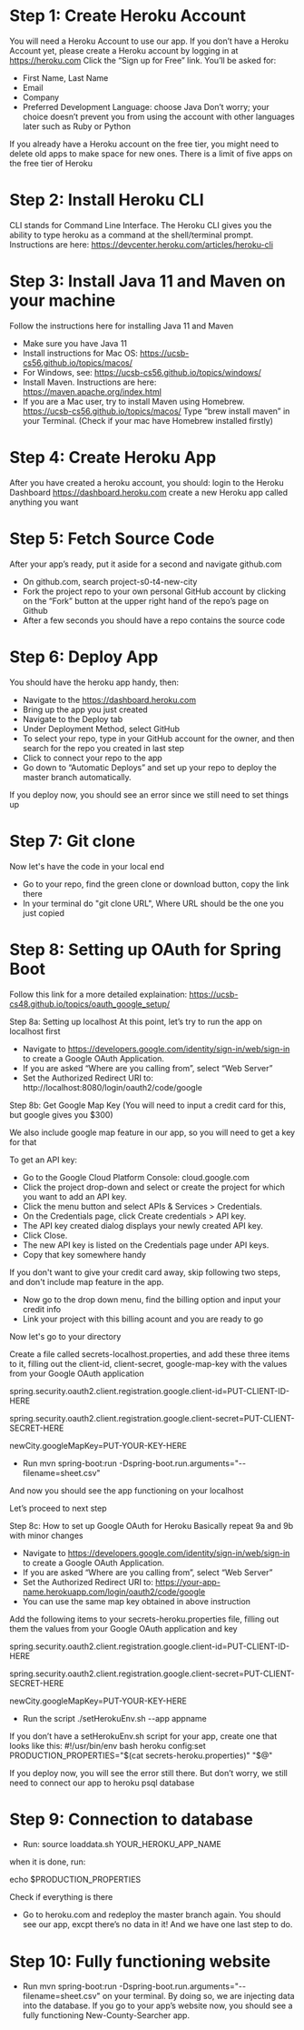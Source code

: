 # Step 1: Create Heroku Account 

You will need a Heroku Account to use our app. 
If you don’t have a Heroku Account yet, please create a Heroku account by logging in at https://heroku.com
Click the “Sign up for Free” link.
You’ll be asked for:
* First Name, Last Name
* Email 
* Company 
* Preferred Development Language: choose Java
Don’t worry; your choice doesn’t prevent you from using the account with other languages later such as Ruby or Python

If you already have a Heroku account on the free tier, you might need to delete old apps to make space for new ones. There is a limit of five apps on the free tier of Heroku 
 
# Step 2: Install Heroku CLI 
CLI stands for Command Line Interface. The Heroku CLI gives you the ability to type heroku as a command at the shell/terminal prompt.
Instructions are here: https://devcenter.heroku.com/articles/heroku-cli
 
# Step 3: Install Java 11 and Maven on your machine
Follow the instructions here for installing Java 11 and Maven
* Make sure you have Java 11
* Install instructions for Mac OS: https://ucsb-cs56.github.io/topics/macos/
* For Windows, see: https://ucsb-cs56.github.io/topics/windows/
* Install Maven. Instructions are here: https://maven.apache.org/index.html
* If you are a Mac user, try to install Maven using Homebrew. https://ucsb-cs56.github.io/topics/macos/ Type “brew install maven” in your Terminal. (Check if your mac have Homebrew installed firstly)
 

# Step 4: Create Heroku App 
After you have created a heroku account, you should:
login to the Heroku Dashboard https://dashboard.heroku.com
create a new Heroku app called anything you want
 
# Step 5: Fetch Source Code
After your app’s ready, put it aside for a second and navigate github.com
* On github.com, search project-s0-t4-new-city
* Fork the project repo to your own personal GitHub account by clicking on the “Fork” button at the upper right hand of the repo’s page on Github
* After a few seconds you should have a repo contains the source code

# Step 6: Deploy App 
You should have the heroku app handy, then:
* Navigate to the https://dashboard.heroku.com
* Bring up the app you just created
* Navigate to the Deploy tab
* Under Deployment Method, select GitHub
* To select your repo, type in your GitHub account for the owner, and then search for the repo you created in last step
* Click to connect your repo to the app
* Go down to “Automatic Deploys” and set up your repo to deploy the master branch automatically.

If you deploy now, you should see an error since we still need to set things up 
 
# Step 7: Git clone
Now let's have the code in your local end
* Go to your repo, find the green clone or download button, copy the link there
* In your terminal do "git clone URL", Where URL should be the one you just copied

# Step 8: Setting up OAuth for Spring Boot

Follow this link for a more detailed explaination: https://ucsb-cs48.github.io/topics/oauth_google_setup/

Step 8a: Setting up localhost
At this point, let’s try to run the app on localhost first
* Navigate to https://developers.google.com/identity/sign-in/web/sign-in to create a Google OAuth Application.
* If you are asked “Where are you calling from”, select “Web Server”
* Set the Authorized Redirect URI to: http://localhost:8080/login/oauth2/code/google

Step 8b: Get Google Map Key
(You will need to input a credit card for this, but google gives you $300) 

We also include google map feature in our app, so you will need to get a key for that

To get an API key:
* Go to the Google Cloud Platform Console: cloud.google.com
* Click the project drop-down and select or create the project for which you want to add an API key.
* Click the menu button  and select APIs & Services > Credentials.
* On the Credentials page, click Create credentials > API key.
* The API key created dialog displays your newly created API key.
* Click Close.
* The new API key is listed on the Credentials page under API keys.
* Copy that key somewhere handy

If you don't want to give your credit card away, skip following two steps, and don't include map feature in the app.

* Now go to the drop down menu, find the billing option and input your credit info
* Link your project with this billing acount and you are ready to go

Now let's go to your directory

Create a file called secrets-localhost.properties, and add these three items to it, filling out the client-id, client-secret, google-map-key with the values from your Google OAuth application

spring.security.oauth2.client.registration.google.client-id=PUT-CLIENT-ID-HERE

spring.security.oauth2.client.registration.google.client-secret=PUT-CLIENT-SECRET-HERE

newCity.googleMapKey=PUT-YOUR-KEY-HERE

* Run mvn spring-boot:run -Dspring-boot.run.arguments="--filename=sheet.csv"

And now you should see the app functioning on your localhost

Let’s proceed to next step
 

Step 8c: How to set up Google OAuth for Heroku
Basically repeat 9a and 9b with minor changes
* Navigate to https://developers.google.com/identity/sign-in/web/sign-in to create a Google OAuth Application.
* If you are asked “Where are you calling from”, select “Web Server”
* Set the Authorized Redirect URI to: https://your-app-name.herokuapp.com/login/oauth2/code/google
* You can use the same map key obtained in above instruction


Add the following items to your secrets-heroku.properties file, filling out them the values from your Google OAuth application and key

spring.security.oauth2.client.registration.google.client-id=PUT-CLIENT-ID-HERE

spring.security.oauth2.client.registration.google.client-secret=PUT-CLIENT-SECRET-HERE

newCity.googleMapKey=PUT-YOUR-KEY-HERE
 
* Run the script ./setHerokuEnv.sh --app appname

If you don’t have a setHerokuEnv.sh script for your app, create one that looks like this:
#!/usr/bin/env bash
heroku config:set PRODUCTION_PROPERTIES="$(cat secrets-heroku.properties)" "$@"

If you deploy now, you will see the error still there. But don’t worry, we still need to connect our app to heroku psql database

# Step 9: Connection to database
* Run: source loaddata.sh YOUR_HEROKU_APP_NAME

when it is done, run:

echo $PRODUCTION_PROPERTIES

Check if everything is there

* Go to heroku.com and redeploy the master branch again. You should see our app, excpt there’s no data in it! And we have one last step to do.

# Step 10: Fully functioning website
* Run mvn spring-boot:run -Dspring-boot.run.arguments="--filename=sheet.csv" on your terminal. By doing so, we are injecting data into the database. If you go to your app’s website now, you should see a fully functioning New-County-Searcher app.
